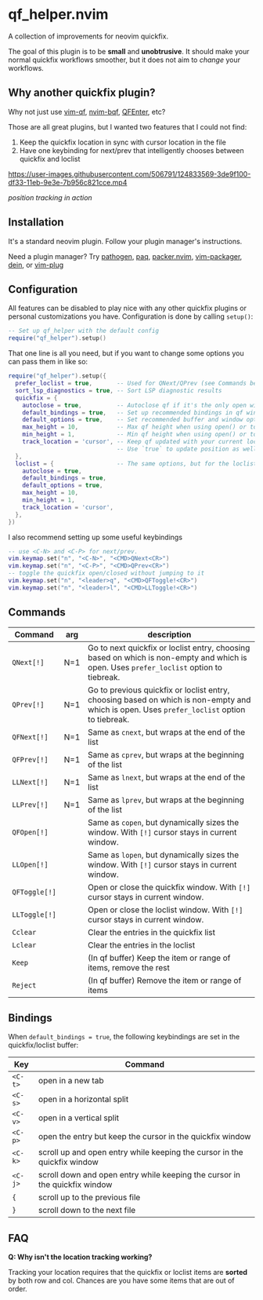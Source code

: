 # qf_helper.nvim

A collection of improvements for neovim quickfix.

The goal of this plugin is to be **small** and **unobtrusive**. It should make
your normal quickfix workflows smoother, but it does not aim to _change_ your
workflows.

## Why another quickfix plugin?

Why not just use [vim-qf](https://github.com/romainl/vim-qf),
[nvim-bqf](https://github.com/kevinhwang91/nvim-bqf),
[QFEnter](https://github.com/yssl/QFEnter), etc?

Those are all great plugins, but I wanted two features that I could not find:

1. Keep the quickfix location in sync with cursor location in the file
2. Have one keybinding for next/prev that intelligently chooses between quickfix and loclist

https://user-images.githubusercontent.com/506791/124833569-3de9f100-df33-11eb-9e3e-7b956c821cce.mp4

_position tracking in action_

## Installation

It's a standard neovim plugin. Follow your plugin manager's instructions.

Need a plugin manager? Try [pathogen](https://github.com/tpope/vim-pathogen), [paq](https://github.com/savq/paq-nvim), [packer.nvim](https://github.com/wbthomason/packer.nvim), [vim-packager](https://github.com/kristijanhusak/vim-packager), [dein](https://github.com/Shougo/dein.vim), or [vim-plug](https://github.com/junegunn/vim-plug)

## Configuration

All features can be disabled to play nice with any other quickfix plugins or
personal customizations you have. Configuration is done by calling `setup()`:

```lua
-- Set up qf_helper with the default config
require("qf_helper").setup()
```

That one line is all you need, but if you want to change some options you can
pass them in like so:

```lua
require("qf_helper").setup({
  prefer_loclist = true,       -- Used for QNext/QPrev (see Commands below)
  sort_lsp_diagnostics = true, -- Sort LSP diagnostic results
  quickfix = {
    autoclose = true,          -- Autoclose qf if it's the only open window
    default_bindings = true,   -- Set up recommended bindings in qf window
    default_options = true,    -- Set recommended buffer and window options
    max_height = 10,           -- Max qf height when using open() or toggle()
    min_height = 1,            -- Min qf height when using open() or toggle()
    track_location = 'cursor', -- Keep qf updated with your current location
                               -- Use `true` to update position as well
  },
  loclist = {                  -- The same options, but for the loclist
    autoclose = true,
    default_bindings = true,
    default_options = true,
    max_height = 10,
    min_height = 1,
    track_location = 'cursor',
  },
})
```

I also recommend setting up some useful keybindings

```lua
-- use <C-N> and <C-P> for next/prev.
vim.keymap.set("n", "<C-N>", "<CMD>QNext<CR>")
vim.keymap.set("n", "<C-P>", "<CMD>QPrev<CR>")
-- toggle the quickfix open/closed without jumping to it
vim.keymap.set("n", "<leader>q", "<CMD>QFToggle!<CR>")
vim.keymap.set("n", "<leader>l", "<CMD>LLToggle!<CR>")
```

## Commands

| Command       | arg     | description                                                                                                                                 |
| ------------- | ------- | ------------------------------------------------------------------------------------------------------------------------------------------- |
| `QNext[!]`    | N=1     | Go to next quickfix or loclist entry, choosing based on which is non-empty and which is open. Uses `prefer_loclist` option to tiebreak.     |
| `QPrev[!]`    | N=1     | Go to previous quickfix or loclist entry, choosing based on which is non-empty and which is open. Uses `prefer_loclist` option to tiebreak. |
| `QFNext[!]`   | N=1     | Same as `cnext`, but wraps at the end of the list                                                                                           |
| `QFPrev[!]`   | N=1     | Same as `cprev`, but wraps at the beginning of the list                                                                                     |
| `LLNext[!]`   | N=1     | Same as `lnext`, but wraps at the end of the list                                                                                           |
| `LLPrev[!]`   | N=1     | Same as `lprev`, but wraps at the beginning of the list                                                                                     |
| `QFOpen[!]`   |         | Same as `copen`, but dynamically sizes the window. With `[!]` cursor stays in current window.                                               |
| `LLOpen[!]`   |         | Same as `lopen`, but dynamically sizes the window. With `[!]` cursor stays in current window.                                               |
| `QFToggle[!]` |         | Open or close the quickfix window. With `[!]` cursor stays in current window.                                                               |
| `LLToggle[!]` |         | Open or close the loclist window. With `[!]` cursor stays in current window.                                                                |
| `Cclear`      |         | Clear the entries in the quickfix list                                                                                                      |
| `Lclear`      |         | Clear the entries in the loclist                                                                                                            |
| `Keep`        | <range> | (In qf buffer) Keep the item or range of items, remove the rest                                                                             |
| `Reject`      | <range> | (In qf buffer) Remove the item or range of items                                                                                            |

## Bindings

When `default_bindings = true`, the following keybindings are set in the
quickfix/loclist buffer:

| Key     | Command                                                                    |
| ------- | -------------------------------------------------------------------------- |
| `<C-t>` | open in a new tab                                                          |
| `<C-s>` | open in a horizontal split                                                 |
| `<C-v>` | open in a vertical split                                                   |
| `<C-p>` | open the entry but keep the cursor in the quickfix window                  |
| `<C-k>` | scroll up and open entry while keeping the cursor in the quickfix window   |
| `<C-j>` | scroll down and open entry while keeping the cursor in the quickfix window |
| `{`     | scroll up to the previous file                                             |
| `}`     | scroll down to the next file                                               |

## FAQ

**Q: Why isn't the location tracking working?**

Tracking your location requires that the quickfix or loclist items are
**sorted** by both row and col. Chances are you have some items that are out of
order.
